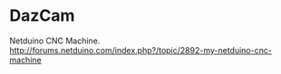 DazCam
======

Netduino CNC Machine. http://forums.netduino.com/index.php?/topic/2892-my-netduino-cnc-machine 
